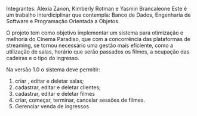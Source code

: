 Integrantes: Alexia Zanon, Kimberly Rotman e Yasmin Brancaleone
Este é um trabalho interdiciplinar que contempla: Banco de Dados, Engenharia de Software e Programação Orientada a Objetos.

O projeto tem como objetivo implementar um sistema para otimização e melhoria do Cinema Paradiso, que com a concorrência das plataformas de streaming, se tornou necessário uma gestão mais eficiente, como a utilização de salas, horário que serão passados os filmes, a ocupação das cadeiras e o tipo do ingresso. 

Na versão 1.0 o sistema deve permitir: 
1. criar , editar e deletar salas;
2. cadastrar, editar e deletar clientes;
3. cadastrar, editar e deletar filmes
4. criar, começar, terminar, cancelar sessões de filmes.
5. Gerenciar venda de ingressos
